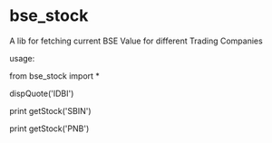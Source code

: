 # bse_stock
A lib for fetching current  BSE Value for different Trading Companies

usage:


from bse_stock import *

dispQuote('IDBI')

print getStock('SBIN')

print getStock('PNB')


